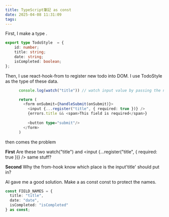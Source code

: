 ```yaml
---
title: TypeScript筆記 as const
date: 2025-04-08 11:31:09
tags:
---
```


First, I make a type <TodoStyle>.

```ts
export type TodoStyle  = {
    id: number;
    title: string;
    date: string;
    isCompleted: boolean;    
};
```
Then, I use react-hook-from to register new todo into DOM.
I use TodoStyle as the type of these data.


```ts
      console.log(watch("title")) // watch input value by passing the name of it

      return (
        <form onSubmit={handleSubmit(onSubmit)}>
          <input {...register("title", { required: true })} />
          {errors.title && <span>This field is required</span>}
          
          <button type="submit"/>
        </form>
      )
```
then comes the problem

<b>First</b> 
Are these two watch("title") and <input {...register("title", { required: true })} />
same stuff?

<b>Second</b>
Why the from-hook know which place is the input'title' should put in? 

AI gave me a good solution. Make a as const const to protect the names.

```ts
const FIELD_NAMES = {
  title: "title",
  date: "date",
  isCompleted: "isCompleted"
} as const;
```